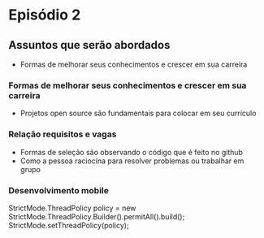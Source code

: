 # Episódio 2

## Assuntos que serão abordados

- Formas de melhorar seus conhecimentos e crescer em sua carreira


### Formas de melhorar seus conhecimentos e crescer em sua carreira

- Projetos open source são fundamentais para colocar em seu currículo

### Relação requisitos e vagas

- Formas de seleção são observando o código que é feito no github
- Como a pessoa raciocína para resolver problemas ou trabalhar em grupo

### Desenvolvimento mobile

StrictMode.ThreadPolicy policy = new StrictMode.ThreadPolicy.Builder().permitAll().build();
StrictMode.setThreadPolicy(policy);
